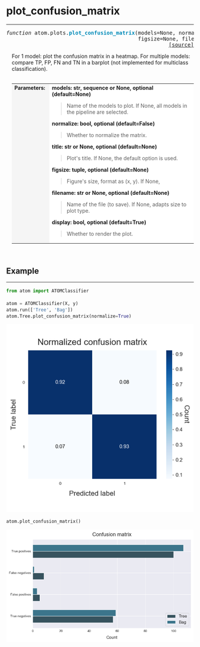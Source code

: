 # plot_confusion_matrix
-------------------------

<pre><em>function</em> atom.plots.<strong style="color:#008AB8">plot_confusion_matrix</strong>(models=None, normalize=False, title=None,
                                          figsize=None, filename=None, display=True)
<div align="right"><a href="https://github.com/tvdboom/ATOM/blob/master/atom/plots.py#L336">[source]</a></div></pre>
<div style="padding-left:3%">
For 1 model: plot the confusion matrix in a heatmap. For multiple models: compare TP,
 FP, FN and TN in a barplot (not implemented for multiclass classification).
<br /><br />
<table width="100%">
<tr>
<td width="15%" style="vertical-align:top; background:#F5F5F5;"><strong>Parameters:</strong></td>
<td width="75%" style="background:white;">
<strong>models: str, sequence or None, optional (default=None)</strong>
<blockquote>
Name of the models to plot. If None, all models in the pipeline are selected.
</blockquote>
<strong>normalize: bool, optional (default=False)</strong>
<blockquote>
Whether to normalize the matrix.
</blockquote>
<strong>title: str or None, optional (default=None)</strong>
<blockquote>
Plot's title. If None, the default option is used.
</blockquote>
<strong>figsize: tuple, optional (default=None)</strong>
<blockquote>
Figure's size, format as (x, y). If None, 
</blockquote>
<strong>filename: str or None, optional (default=None)</strong>
<blockquote>
Name of the file (to save). If None, adapts size to plot type.
</blockquote>
<strong>display: bool, optional (default=True)</strong>
<blockquote>
Whether to render the plot.
</blockquote>
</tr>
</table>
</div>
<br />



## Example
----------
```python
from atom import ATOMClassifier

atom = ATOMClassifier(X, y)
atom.run(['Tree', 'Bag'])
atom.Tree.plot_confusion_matrix(normalize=True)
```
![plot_confusion_matrix_1](./img/plot_confusion_matrix_1.png)
```python
atom.plot_confusion_matrix()
```
![plot_confusion_matrix_2](./img/plot_confusion_matrix_2.png)